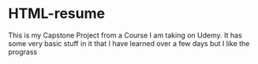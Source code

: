 # HTML-resume

This is my Capstone Project from a Course I am taking on Udemy. It has some very basic stuff in it that I have learned over a few days but I like the prograss
